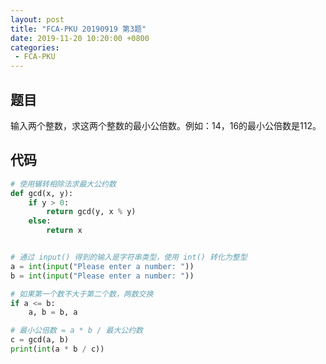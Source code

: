 ```yaml
---
layout: post
title: "FCA-PKU 20190919 第3题"
date: 2019-11-20 10:20:00 +0800
categories: 
 - FCA-PKU
---
```


## 题目

输入两个整数，求这两个整数的最小公倍数。例如：14，16的最小公倍数是112。

<!-- more -->

## 代码

```python
# 使用辗转相除法求最大公约数
def gcd(x, y):
    if y > 0:
        return gcd(y, x % y)
    else:
        return x


# 通过 input() 得到的输入是字符串类型，使用 int() 转化为整型
a = int(input("Please enter a number: "))
b = int(input("Please enter a number: "))

# 如果第一个数不大于第二个数，两数交换
if a <= b:
    a, b = b, a

# 最小公倍数 = a * b / 最大公约数
c = gcd(a, b)
print(int(a * b / c))
```
